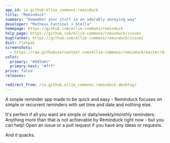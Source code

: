 ```yaml
---
app_id: io.github.ellie_commons.reminduck
title: "Reminduck"
summary: "Remember your stuff in an adorably annoying way"
developer: "Matheus Fantinel + Stella"
homepage: https://github.com/ellie-commons/reminduck
help_page: https://github.com/ellie-commons/reminduck/issues
bugtracker: https://github.com/ellie-commons/reminduck/issues
dist: flatpak
screenshots:
  - https://raw.githubusercontent.com/ellie-commons/reminduck/master/data/screenshots/Welcome.png
color:
  primary: "#485a6c"
  primary-text: "#fff"
price: false
releases:

redirect_from: /io.github.ellie_commons.reminduck.desktop/
---
```


<p>A simple reminder app made to be quick and easy - Reminduck focuses on simple or recurrent reminders with set time and date and nothing else.</p>
<p>It's perfect if all you want are simple or daily/weekly/monthly reminders. Anything more than that is not achievable by Reminduck right now - but you can help! Open an issue or a pull request if you have any ideas or requests.</p>
<p>And it quacks.</p>